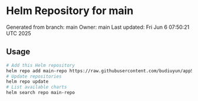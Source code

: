 # Helm Repository for main
Generated from branch: main
Owner: main
Last updated: Fri Jun  6 07:50:21 UTC 2025

## Usage
```bash
# Add this Helm repository
helm repo add main-repo https://raw.githubusercontent.com/budiuyun/appStore/helm-main/
# Update repositories
helm repo update
# List available charts
helm search repo main-repo
```
